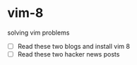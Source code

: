 # vim-8
solving vim problems

- [ ] Read these two blogs and install vim 8
- [ ] Read these two hacker news posts
